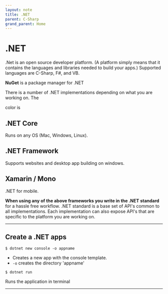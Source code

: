 ```yaml
---
layout: note
title: .NET
parent: C-Sharp
grand_parent: Home
---
```


# .NET

.Net is an open source developer platform. (A platform simply means that it contains the languages and libraries needed to build your apps.) Supported languages are C-Sharp, F#, and VB.

**NuGet** is a package manager for .NET

There is a number of .NET implementations depending on what you are working on. The

color is

## .NET Core

Runs on any OS (Mac, Windows, Linux).

## .NET Framework

Supports websites and desktop app building on windows.

## Xamarin / Mono

.NET for mobile.

**When using any of the above frameworks you write in the .NET standard** for a hassle free workflow. .NET standard is a base set of API's common to all implementations. Each implementation can also expose API's that are specific to the platform you are working on.

---

## Create a .NET apps

```shell
$ dotnet new console -o appname
```

- Creates a new app with the console template.
- `-o` creates the directory 'appname'

```shell
$ dotnet run
```

Runs the application in terminal

---
